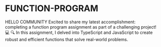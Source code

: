 # FUNCTION-PROGRAM
HELLO COMMUNITY Excited to share my latest accomplishment: completing a function program assignment as part of a challenging project! 💻  🔍 In this assignment, I delved into TypeScript and JavaScript to create robust and efficient functions that solve real-world problems. 
